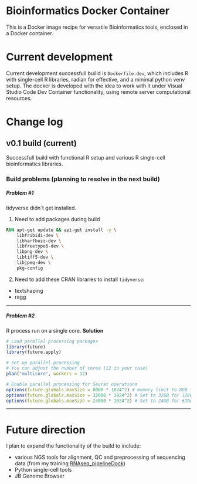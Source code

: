 # Bioinformatics Docker Container 

This is a Docker image recipe for versatile Bioinformatics tools, enclosed in a Docker container. 

# Current development 

Current development successfull builld is `Dockerfile.dev`, which includes R with single-cell R libraries, radian for effective, and a minimal python venv setup. The docker is developed with the idea to work with it under Visual Studio Code Dev Container functionality, using remote server computational resources. 

# Change log 

## v0.1 build (current)
Successfull build with functional R setup and various R single-cell bioinformatics libraries. 

### Build problems (planning to resolve in the next build)

##### Problem #1
tidyverse didn\`t get installed. 
1. Need to add packages during build 

```dockerfile
RUN apt-get update && apt-get install -y \
    libfribidi-dev \
    libharfbuzz-dev \
    libfreetype6-dev \
    libpng-dev \
    libtiff5-dev \
    libjpeg-dev \
    pkg-config
```
2. Need to add these CRAN libraries to install `tidyverse`:
* textshaping
* ragg
****

##### Problem #2
R process run on a single core. 
**Solution**
```R
# Load parallel processing packages
library(future)
library(future.apply)

# Set up parallel processing
# You can adjust the number of cores (12 in your case)
plan("multicore", workers = 12)

# Enable parallel processing for Seurat operations
options(future.globals.maxSize = 8000 * 1024^2) # memory limit to 8GB for 32GB RAM system
options(future.globals.maxSize = 32000 * 1024^2) # Set to 32GB for 128GB RAM system
options(future.globals.maxSize = 24000 * 1024^2) # Set to 24GB for 62RAM system
```

****

# Future direction 

I plan to expand the functionality of the build to include: 
* various NGS tools for alignment, QC and preprocessing of sequencing data (from my training [RNAseq_pipelineDock](https://github.com/tony-zhelonkin/RNAseq_pipelineDock))
* Python single-cell tools 
* JB Genome Browser 